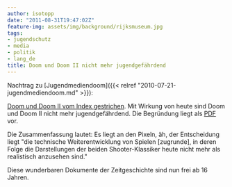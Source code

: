 ```yaml
---
author: isotopp
date: "2011-08-31T19:47:02Z"
feature-img: assets/img/background/rijksmuseum.jpg
tags:
- jugendschutz
- media
- politik
- lang_de
title: Doom und Doom II nicht mehr jugendgefährdend
---
```

Nachtrag zu 
[Jugendmediendoom]({{< relref "2010-07-21-jugendmediendoom.md" >}}):

[Doom und Doom II vom Index gestrichen](http://www.golem.de/1108/86095.html). 
Mit Wirkung von heute sind Doom und Doom II nicht mehr jugendgefährdend. Die
Begründung liegt als
[PDF](http://www.bundespruefstelle.de/bpjm/redaktion/PDF-Anlagen/bpjm-aktuell-doom-listenstreichnung-aus-03-11,property=pdf,bereich=bpjm,sprache=de,rwb=true.pdf)
vor. 

Die Zusammenfassung lautet: Es liegt an den Pixeln, äh, der Entscheidung
liegt "die technische Weiterentwicklung von Spielen [zugrunde], in deren
Folge die Darstellungen der beiden Shooter-Klassiker heute nicht mehr als
realistisch anzusehen sind."

Diese wunderbaren Dokumente der Zeitgeschichte sind nun frei ab 16 Jahren.

